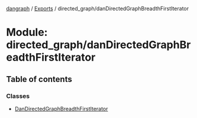 [dangraph](../README.md) / [Exports](../modules.md) / directed\_graph/danDirectedGraphBreadthFirstIterator

# Module: directed\_graph/danDirectedGraphBreadthFirstIterator

## Table of contents

### Classes

- [DanDirectedGraphBreadthFirstIterator](../classes/directed_graph_danDirectedGraphBreadthFirstIterator.DanDirectedGraphBreadthFirstIterator.md)
